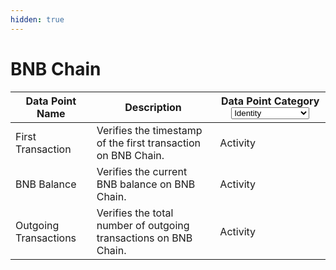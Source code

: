 ```yaml
---
hidden: true
---
```


# BNB Chain

<table><thead><tr><th>Data Point Name</th><th>Description</th><th>Data Point Category<select><option value="lomLNr0I9Uvm" label="Identity" color="blue"></option><option value="4CcsGQO5qqP1" label="Activity" color="blue"></option><option value="vupUT60FMN6n" label="Credibility" color="blue"></option><option value="N1ap3SKQ2O9w" label="Skills [Developer]" color="blue"></option><option value="DHBuT13t8Hmk" label="Skills [Creator]" color="blue"></option></select></th></tr></thead><tbody><tr><td>First Transaction</td><td>Verifies the timestamp of the first transaction on BNB Chain.</td><td><span data-option="4CcsGQO5qqP1">Activity</span></td></tr><tr><td>BNB Balance</td><td>Verifies the current BNB balance on BNB Chain.</td><td><span data-option="4CcsGQO5qqP1">Activity</span></td></tr><tr><td>Outgoing Transactions</td><td>Verifies the total number of outgoing transactions on BNB Chain.</td><td><span data-option="4CcsGQO5qqP1">Activity</span></td></tr></tbody></table>

